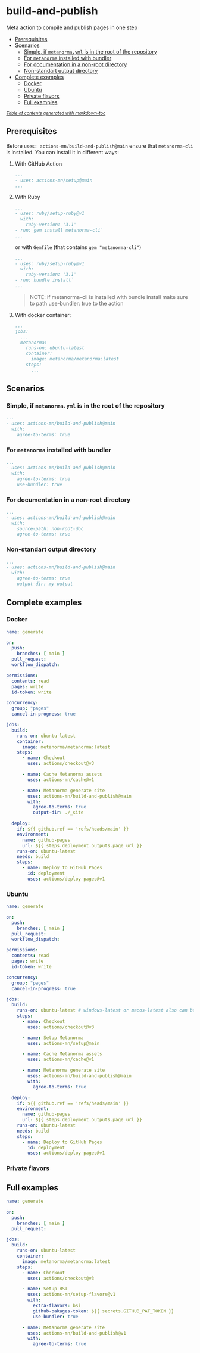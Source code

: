 # build-and-publish

Meta action to compile and publish pages in one step

- [Prerequisites](#prerequisites)
- [Scenarios](#scenarios)
  * [Simple, if `metanorma.yml` is in the root of the repository](#simple--if--metanormayml--is-in-the-root-of-the-repository)
  * [For `metanorma` installed with bundler](#for--metanorma--installed-with-bundler)
  * [For documentation in a non-root directory](#for-documentation-in-a-non-root-directory)
  * [Non-standart output directory](#non-standart-output-directory)
- [Complete examples](#complete-examples)
  * [Docker](#docker)
  * [Ubuntu](#ubuntu)
  * [Private flavors](#private-flavors)
  * [Full examples](#full-examples)

<small><i><a href='http://ecotrust-canada.github.io/markdown-toc/'>Table of contents generated with markdown-toc</a></i></small>

## Prerequisites

Before `uses: actions-mn/build-and-publish@main` ensure that `metanorma-cli` is installed. You can install it in different ways:

1. With GitHub Action
   ```yml
   ...
   - uses: actions-mn/setup@main
   ...
   ```
1. With Ruby
   ```yml
   ...
   - uses: ruby/setup-ruby@v1
     with:
       ruby-version: '3.1'
   - run: gem install metanorma-cli`
   ...
   ```
   or with `Gemfile` (that contains `gem "metanorma-cli"`)
   ```yml
   ...
   - uses: ruby/setup-ruby@v1
     with:
       ruby-version: '3.1'
   - run: bundle install`
   ...
   ```
   > NOTE: if metanorma-cli is installed with bundle install make sure to path use-bundler: true to the action
1. With docker container:
   ```yml
   ...
   jobs:
     ...
     metanorma:
       runs-on: ubuntu-latest
       container:
         image: metanorma/metanorma:latest
       steps:
         ...
   ```

## Scenarios

### Simple, if `metanorma.yml` is in the root of the repository

```yml
...
- uses: actions-mn/build-and-publish@main
  with:
    agree-to-terms: true
```

### For `metanorma` installed with bundler

```yml
...
- uses: actions-mn/build-and-publish@main
  with:
    agree-to-terms: true
    use-bundler: true
```

### For documentation in a non-root directory

```yml
...
- uses: actions-mn/build-and-publish@main
  with:
    source-path: non-root-doc
    agree-to-terms: true
```

### Non-standart output directory

```yml
...
- uses: actions-mn/build-and-publish@main
  with:
    agree-to-terms: true
    output-dir: my-output
```

## Complete examples

### Docker

```yml
name: generate

on:
  push:
    branches: [ main ]
  pull_request:
  workflow_dispatch:

permissions:
  contents: read
  pages: write
  id-token: write

concurrency:
  group: "pages"
  cancel-in-progress: true

jobs:
  build:
    runs-on: ubuntu-latest
    container:
      image: metanorma/metanorma:latest
    steps:
      - name: Checkout
        uses: actions/checkout@v3

      - name: Cache Metanorma assets
        uses: actions-mn/cache@v1

      - name: Metanorma generate site
        uses: actions-mn/build-and-publish@main
        with:
          agree-to-terms: true
          output-dir: ./_site

  deploy:
    if: ${{ github.ref == 'refs/heads/main' }}
    environment:
      name: github-pages
      url: ${{ steps.deployment.outputs.page_url }}
    runs-on: ubuntu-latest
    needs: build
    steps:
      - name: Deploy to GitHub Pages
        id: deployment
        uses: actions/deploy-pages@v1
```

### Ubuntu

```yml
name: generate

on:
  push:
    branches: [ main ]
  pull_request:
  workflow_dispatch:

permissions:
  contents: read
  pages: write
  id-token: write

concurrency:
  group: "pages"
  cancel-in-progress: true

jobs:
  build:
    runs-on: ubuntu-latest # windows-latest or macos-latest also can be here
    steps:
      - name: Checkout
        uses: actions/checkout@v3

      - name: Setup Metanorma
        uses: actions-mn/setup@main

      - name: Cache Metanorma assets
        uses: actions-mn/cache@v1

      - name: Metanorma generate site
        uses: actions-mn/build-and-publish@main
        with:
          agree-to-terms: true

  deploy:
    if: ${{ github.ref == 'refs/heads/main' }}
    environment:
      name: github-pages
      url: ${{ steps.deployment.outputs.page_url }}
    runs-on: ubuntu-latest
    needs: build
    steps:
      - name: Deploy to GitHub Pages
        id: deployment
        uses: actions/deploy-pages@v1
```

### Private flavors

## Full examples

```yaml
name: generate

on:
  push:
    branches: [ main ]
  pull_request:

jobs:
  build:
    runs-on: ubuntu-latest
    container:
      image: metanorma/metanorma:latest
    steps:
      - name: Checkout
        uses: actions/checkout@v3

      - name: Setup BSI
        uses: actions-mn/setup-flavors@v1
        with:
          extra-flavors: bsi
          github-pakages-token: ${{ secrets.GITHUB_PAT_TOKEN }}
          use-bundler: true

      - name: Metanorma generate site
        uses: actions-mn/build-and-publish@v1
        with:
          agree-to-terms: true
```

